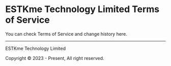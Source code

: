 # ESTKme Technology Limited Terms of Service 

You can check Terms of Service and change history here.

----

ESTKme Technology Limited

Copyright &copy; 2023 - Present, All right reserved.